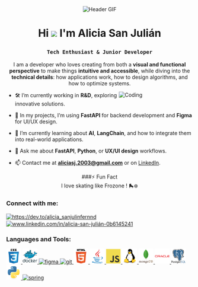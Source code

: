 <div align="center">
  <img src="https://i.pinimg.com/originals/2e/e8/8b/2ee88bf78e4f76001f59bad5e91a6a03.gif" alt="Header GIF" width="800">
</div>

<div align="center">

# Hi <img src="https://github.com/Quathar/Quathar/assets/99633210/9d7f2e77-3014-4d6e-9760-500cca2cc49a" width="32" /> I'm Alicia San Julián

### `Tech Enthusiast & Junior Developer`

I am a developer who loves creating from both a **visual and functional perspective** to make things **intuitive and accessible**, while diving into the **technical details**: how applications work, how to design algorithms, and how to optimize systems.

<div align="left">

<img align="right" alt="Coding" width="200" src="https://media.giphy.com/media/ryimiZFDKJANcgHlWL/giphy.gif?cid=790b76114n3o3eybde8rciqsaz7achtonykudeylyrcsflvp&ep=v1_stickers_search&rid=giphy.gif&ct=s">

* 🛠️ I’m currently working in **R&D**, exploring innovative solutions.

* 🚀 In my projects, I’m using **FastAPI** for backend development and **Figma** for UI/UX design.

* 🌱 I’m currently learning about **AI**, **LangChain**, and how to integrate them into real-world applications.

* 💬 Ask me about **FastAPI**, **Python**, or **UX/UI design** workflows.

* 📫 Contact me at **aliciasj.2003@gmail.com** or on [LinkedIn](#).

</div>

  </tr>
</table>

###⚡ Fun Fact  
I love skating like Frozone ! 🛼❄️ 


<h3 align="left">Connect with me:</h3>
<p align="left">
<a href="https://dev.to/https://dev.to/alicia_sanjulinfernnd" target="blank"><img align="center" src="https://raw.githubusercontent.com/rahuldkjain/github-profile-readme-generator/master/src/images/icons/Social/devto.svg" alt="https://dev.to/alicia_sanjulinfernnd" height="30" width="40" /></a>
<a href="https://linkedin.com/in/www.linkedin.com/in/alicia-san-julián-0b6145241" target="blank"><img align="center" src="https://raw.githubusercontent.com/rahuldkjain/github-profile-readme-generator/master/src/images/icons/Social/linked-in-alt.svg" alt="www.linkedin.com/in/alicia-san-julián-0b6145241" height="30" width="40" /></a>
</p>

<h3 align="left">Languages and Tools:</h3>
<p align="left"> <a href="https://www.w3schools.com/css/" target="_blank" rel="noreferrer"> <img src="https://raw.githubusercontent.com/devicons/devicon/master/icons/css3/css3-original-wordmark.svg" alt="css3" width="40" height="40"/> </a> <a href="https://www.docker.com/" target="_blank" rel="noreferrer"> <img src="https://raw.githubusercontent.com/devicons/devicon/master/icons/docker/docker-original-wordmark.svg" alt="docker" width="40" height="40"/> </a> <a href="https://www.figma.com/" target="_blank" rel="noreferrer"> <img src="https://www.vectorlogo.zone/logos/figma/figma-icon.svg" alt="figma" width="40" height="40"/> </a> <a href="https://git-scm.com/" target="_blank" rel="noreferrer"> <img src="https://www.vectorlogo.zone/logos/git-scm/git-scm-icon.svg" alt="git" width="40" height="40"/> </a> <a href="https://www.w3.org/html/" target="_blank" rel="noreferrer"> <img src="https://raw.githubusercontent.com/devicons/devicon/master/icons/html5/html5-original-wordmark.svg" alt="html5" width="40" height="40"/> </a> <a href="https://www.java.com" target="_blank" rel="noreferrer"> <img src="https://raw.githubusercontent.com/devicons/devicon/master/icons/java/java-original.svg" alt="java" width="40" height="40"/> </a> <a href="https://developer.mozilla.org/en-US/docs/Web/JavaScript" target="_blank" rel="noreferrer"> <img src="https://raw.githubusercontent.com/devicons/devicon/master/icons/javascript/javascript-original.svg" alt="javascript" width="40" height="40"/> </a> <a href="https://www.linux.org/" target="_blank" rel="noreferrer"> <img src="https://raw.githubusercontent.com/devicons/devicon/master/icons/linux/linux-original.svg" alt="linux" width="40" height="40"/> </a> <a href="https://www.mongodb.com/" target="_blank" rel="noreferrer"> <img src="https://raw.githubusercontent.com/devicons/devicon/master/icons/mongodb/mongodb-original-wordmark.svg" alt="mongodb" width="40" height="40"/> </a> <a href="https://www.oracle.com/" target="_blank" rel="noreferrer"> <img src="https://raw.githubusercontent.com/devicons/devicon/master/icons/oracle/oracle-original.svg" alt="oracle" width="40" height="40"/> </a> <a href="https://www.postgresql.org" target="_blank" rel="noreferrer"> <img src="https://raw.githubusercontent.com/devicons/devicon/master/icons/postgresql/postgresql-original-wordmark.svg" alt="postgresql" width="40" height="40"/> </a> <a href="https://www.python.org" target="_blank" rel="noreferrer"> <img src="https://raw.githubusercontent.com/devicons/devicon/master/icons/python/python-original.svg" alt="python" width="40" height="40"/> </a> <a href="https://spring.io/" target="_blank" rel="noreferrer"> <img src="https://www.vectorlogo.zone/logos/springio/springio-icon.svg" alt="spring" width="40" height="40"/> </a> </p>
